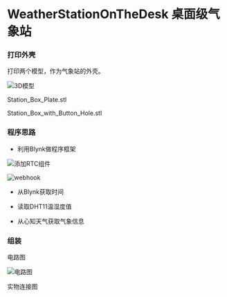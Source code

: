 # WeatherStationOnTheDesk 桌面级气象站


### 打印外壳

打印两个模型，作为气象站的外壳。

![3D模型](https://github.com/hznupeter/WeatherStationOnTheDesk/raw/master/images/3d.jpg "3D模型")

Station_Box_Plate.stl

Station_Box_with_Button_Hole.stl

### 程序思路

* 利用Blynk做程序框架

![添加RTC组件](https://github.com/hznupeter/WeatherStationOnTheDesk/raw/master/images/add_rtc.png "添加RTC组件")

![webhook](https://github.com/hznupeter/WeatherStationOnTheDesk/raw/master/images/webhook.png "webhook")

* 从Blynk获取时间

* 读取DHT11温湿度值

* 从心知天气获取气象信息

### 组装

电路图

![电路图](https://github.com/hznupeter/WeatherStationOnTheDesk/raw/master/images/line.png "电路图")

实物连接图



